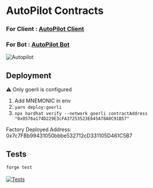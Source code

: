 # AutoPilot Contracts
### For Client : [AutoPilot Client](https://github.com/abhishekvispute/autopilot-client) 
### For Bot : [AutoPilot Bot](https://github.com/abhishekvispute/autopilot-bot)

![Autopilot](https://user-images.githubusercontent.com/46760063/232172915-276c8dfb-83fb-49c6-9744-dacb7804b721.jpg)
## Deployment

:warning: Only goerli is configured

1. Add MNEMONIC in env
2. `yarn deploy:goerli`
3. `npx hardhat verify --network goerli contractAddress "0x0576a174D229E3cFA37253523E645A78A0C91B57"`

Factory Deployed Address: 0x7c7FBb99431050bbbe532712cD331105D461C5B7

## Tests

`forge test` </br></br>
[![Tests](https://github.com/pcaversaccio/hardhat-project-template-ts/actions/workflows/test-contracts.yml/badge.svg)](https://github.com/pcaversaccio/hardhat-project-template-ts/actions/workflows/test-contracts.yml)
